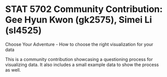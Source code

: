 # STAT 5702 Community Contribution: Gee Hyun Kwon (gk2575), Simei Li (sl4525)

Choose Your Adventure - How to choose the right visualization for your data

This is a community contribution showcasing a questioning process for visualizing data. It also includes a small example data to show the process as well.
